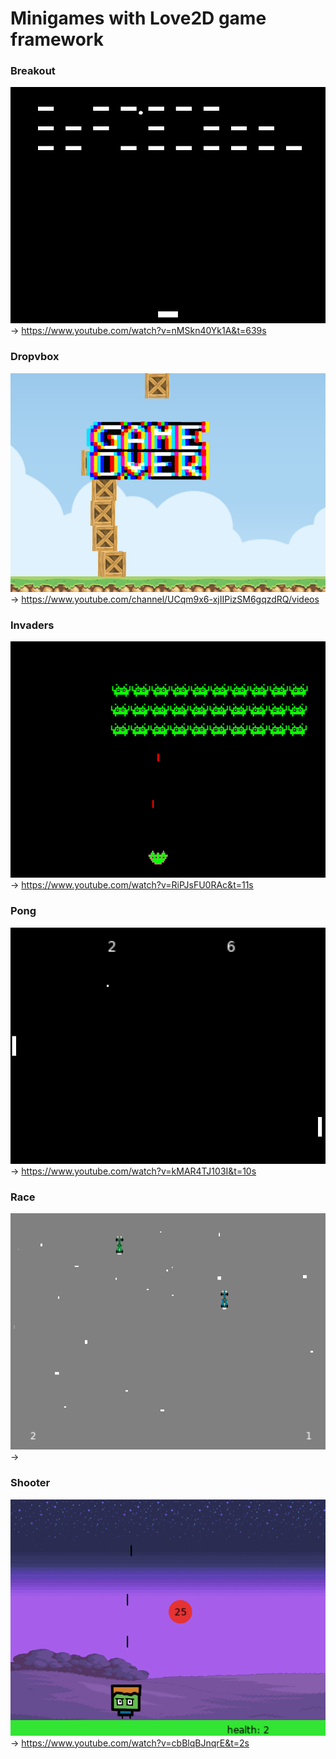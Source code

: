# Minigames with Love2D game framework

### Breakout
![breakout](images/breakout.png)
-> https://www.youtube.com/watch?v=nMSkn40Yk1A&t=639s

### Dropvbox
![dropvbox](images/dropvbox.png)
-> https://www.youtube.com/channel/UCqm9x6-xjIIPizSM6gqzdRQ/videos

### Invaders
![invaders](images/invaders.png)
-> https://www.youtube.com/watch?v=RiPJsFU0RAc&t=11s

### Pong
![pong](images/pong.png)
-> https://www.youtube.com/watch?v=kMAR4TJ103I&t=10s

### Race
![race](images/race.png)
->

### Shooter
![shooter](images/shooter.png)
-> https://www.youtube.com/watch?v=cbBlqBJnqrE&t=2s
